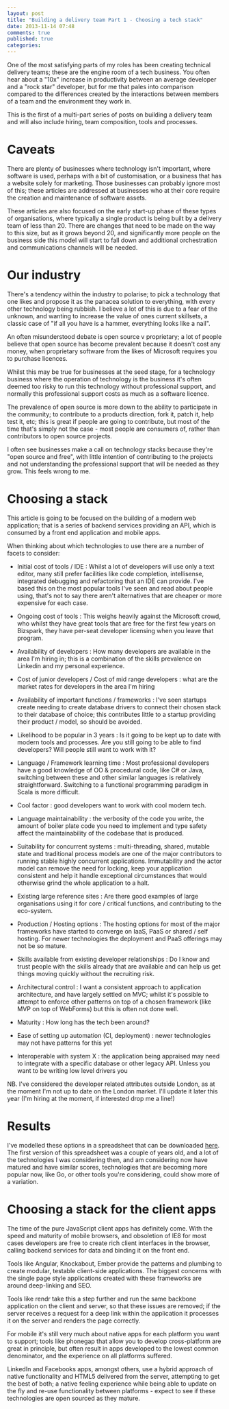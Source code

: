 ```yaml
---
layout: post
title: "Building a delivery team Part 1 - Choosing a tech stack"
date: 2013-11-14 07:48
comments: true
published: true
categories: 
---
```


One of the most satisfying parts of my roles has been creating technical delivery teams; these are the engine room of a tech business. You often hear about a "10x" increase in productivity between an average developer and a "rock star" developer, but for me that pales into comparison compared to the differences created by the interactions between members of a team and the environment they work in.

This is the first of a multi-part series of posts on building a delivery team and will also include hiring, team composition, tools and processes.

# Caveats

There are plenty of businesses where technology isn't important, where software is used, perhaps with a bit of customisation, or a business that has a website solely for marketing. Those businesses can probably ignore most of this; these articles are addressed at businesses who at their core require the creation and maintenance of software assets.

These articles are also focused on the early start-up phase of these types of organisations, where typically a single product is being built by a delivery team of less than 20. There are changes that need to be made on the way to this size, but as it grows beyond 20, and significantly more people on the business side this model will start to fall down and additional orchestration and communications channels will be needed.

# Our industry

There's a tendency within the industry to polarise; to pick a technology that one likes and propose it as the panacea solution to everything, with every other technology being rubbish. I believe a lot of this is due to a fear of the unknown, and wanting to increase the value of ones current skillsets, a classic case of "if all you have is a hammer, everything looks like a nail".

An often misunderstood debate is open source v proprietary; a lot of people believe that open source has become prevalent because it doesn't cost any money, when proprietary software from the likes of Microsoft requires you to purchase licences.

Whilst this may be true for businesses at the seed stage, for a technology business where the operation of technology is the business it's often deemed too risky to run this technology without professional support, and normally this professional support costs as much as a software licence.

The prevalence of open source is more down to the ability to participate in the community; to contribute to a products direction, fork it, patch it, help test it, etc; this is great if people are going to contribute, but most of the time that's simply not the case - most people are consumers of, rather than contributors to open source projects.

I often see businesses make a call on technology stacks because they're "open source and free", with little intention of contributing to the projects and not understanding the professional support that will be needed as they grow. This feels wrong to me.

# Choosing a stack

This article is going to be focused on the building of a modern web application; that is a series of backend services providing an API, which is consumed by a front end application and mobile apps.

When thinking about which technologies to use there are a number of facets to consider:

* Initial cost of tools / IDE : Whilst a lot of developers will use only a text editor, many still prefer facilities like code completion, intellisense, integrated debugging and refactoring that an IDE can provide. I've based this on the most popular tools I've seen and read about people using, that's not to say there aren't alternatives that are cheaper or more expensive for each case.

* Ongoing cost of tools	: This weighs heavily against the Microsoft crowd, who whilst they have great tools that are free for the first few years on Bizspark, they have per-seat developer licensing when you leave that program.

* Availability of developers : How many developers are available in the area I'm hiring in; this is a combination of the skills prevalence on Linkedin and my personal experience.

* Cost of junior developers / Cost of mid range developers : what are the market rates for developers in the area I'm hiring

* Availability of important functions / frameworks : I've seen startups create needing to create database drivers to connect their chosen stack to their database of choice; this contributes little to a startup providing their product / model, so should be avoided.

* Likelihood to be popular in 3 years : Is it going to be kept up to date with modern tools and processes. Are you still going to be able to find developers? Will people still want to work with it?

* Language / Framework learning time : Most professional developers have a good knowledge of OO & procedural code, like C# or Java, switching between these and other similar languages is relatively straightforward. Switching to a functional programming  paradigm in Scala is more difficult.

* Cool factor	: good developers want to work with cool modern tech.

* Language maintainability : the verbosity of the code you write, the amount of boiler plate code you need to implement and type safety affect the maintainability of the codebase that is produced.

* Suitability for concurrent systems : multi-threading, shared, mutable state and traditional process models are one of the major contributors to running stable highly concurrent applications. Immutability and the actor model can remove the need for locking, keep your application consistent and help it handle exceptional circumstances that would otherwise grind the whole application to a halt.

* Existing large reference sites : Are there good examples of large organisations using it for core / critical functions, and contributing to the eco-system.

* Production / Hosting options : The hosting options for most of the major frameworks have started to converge on IaaS, PaaS or shared / self hosting. For newer technologies the deployment and PaaS offerings may not be so mature.

* Skills available from existing developer relationships : Do I know and trust people with the skills already that are available and can help us get things moving quickly without the recruiting risk.

* Architectural control : I want a consistent approach to application architecture, and have largely settled on MVC; whilst it's possible to attempt to enforce other patterns on top of a chosen framework (like MVP on top of WebForms) but this is often not done well.

* Maturity : How long has the tech been around?

* Ease of setting up automation (CI, deployment) : newer technologies may not have patterns for this yet	

* Interoperable with system X	: the application being appraised may need to integrate with a specific database or other legacy API. Unless you want to be writing low level drivers you 

NB. I've considered the developer related attributes outside London, as at the moment I'm not up to date on the London market. I'll update it later this year (I'm hiring at the moment, if interested drop me a line!)

# Results

I've modelled these options in a spreadsheet that can be downloaded [here](/assets/files/DevStackAppraisal.xlsx). The first version of this spreadsheet was a couple of years old, and a lot of the technologies I was considering then, and am considering now have matured and have similar scores, technologies that are becoming more popular now, like Go, or other tools you're considering, could show more of a variation.

# Choosing a stack for the client apps

The time of the pure JavaScript client apps has definitely come. With the speed and maturity of mobile browsers, and obsoletion of IE8 for most cases developers are free to create rich client interfaces in the browser, calling backend services for data and binding it on the front end.

Tools like Angular, Knockabout, Ember provide the patterns and plumbing to create modular, testable client-side applications. The biggest concerns with the single page style applications created with these frameworks are around deep-linking and SEO.

Tools like rendr take this a step further and run the same backbone application on the client and server, so that these issues are removed; if the server receives a request for a deep link within the application it processes it on the server and renders the page correctly.

For mobile it's still very much about native apps for each platform you want to support; tools like phonegap that allow you to develop cross-platform are great in principle, but often result in apps developed to the lowest common denominator, and the experience on all platforms suffered.

LinkedIn and Facebooks apps, amongst others, use a hybrid approach of native functionality and HTML5 delivered from the server, attempting to get the best of both; a native feeling experience while being able to update on the fly and re-use functionality between platforms - expect to see if these technologies are open sourced as they mature.